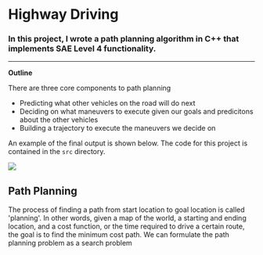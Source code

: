 # Highway Driving

### In this project, I wrote a path planning algorithm in C++ that implements SAE Level 4 functionality. 

---

**Outline**

There are three core components to path planning

* Predicting what other vehicles on the road will do next
* Deciding on what maneuvers to execute given our goals and predicitons about the other vehicles
* Building a trajectory to execute the maneuvers we decide on


An example of the final output is shown below. The code for this project is contained in the `src` directory. 

![](includeagif.gif)

[//]: # (Image References)

[image1]: ./img/output_images/cal_undist.jpg "cal_undist"
[image2]: ./img/output_images/test_undist.jpg "test_undist"
[image3]: ./img/output_images/test_binary.jpg "test_binary"
[image4]: ./img/output_images/test_roi.jpg "test_roi"
[image5]: ./img/output_i

## Path Planning
The process of finding a path from start location to goal location is called 'planning'. In other words, given a map of the world, a starting and ending location, and a cost function, or the time required to drive a certain route, the goal is to find the minimum cost path. We can formulate the path planning problem as a search problem
